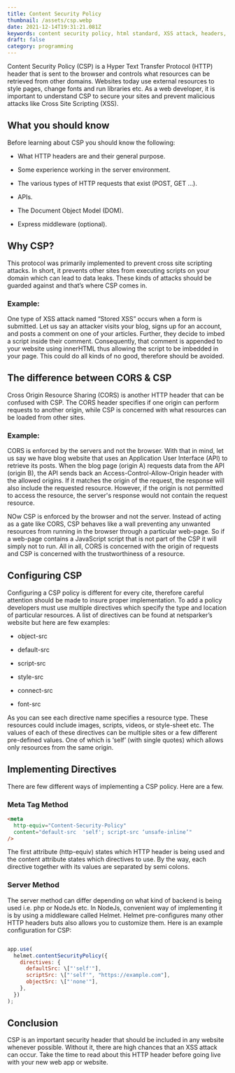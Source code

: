 ```yaml
---
title: Content Security Policy
thumbnail: /assets/csp.webp
date: 2021-12-14T19:31:21.081Z
keywords: content security policy, html standard, XSS attack, headers, cors, csp
draft: false
category: programming
---
```


Content Security Policy (CSP) is a Hyper Text Transfer Protocol (HTTP) header
that is sent to the browser and controls what resources can be retrieved from
other domains. Websites today use external resources to style pages, change
fonts and run libraries etc. As a web developer, it is important to understand
CSP to secure your sites and prevent malicious attacks like Cross Site
Scripting (XSS).

## What you should know

Before learning about CSP you should know the following:

- What HTTP headers are and their general purpose.

- Some experience working in the server environment.

- The various types of HTTP requests that exist (POST, GET …).

- APIs.

- The Document Object Model (DOM).

- Express middleware (optional).

## Why CSP?

This protocol was primarily implemented to prevent cross site scripting attacks. In short, it prevents other sites from executing scripts on your domain which can lead to data leaks. These kinds of attacks should be guarded against and that’s where CSP comes in.

### Example:

One type of XSS attack named “Stored XSS” occurs when a form is submitted. Let us say an attacker visits your blog, signs up for an account, and posts a comment on one of your articles. Further, they decide to imbed a script inside their comment. Consequently, that comment is appended to your website using innerHTML thus allowing the script to be imbedded in your page. This could do all kinds of no good, therefore should be avoided.

## The difference between CORS & CSP

Cross Origin Resource Sharing (CORS) is another HTTP header that can be confused with CSP. The CORS header specifies if one origin can perform requests to another origin, while CSP is concerned with what resources can be loaded from other sites.

### Example:

CORS is enforced by the servers and not the browser. With that in mind, let us say we have blog website that uses an Application User Interface (API) to retrieve its posts. When the blog page (origin A) requests data from the API (origin B), the API sends back an Access-Control-Allow-Origin header with the allowed origins. If it matches the origin of the request, the response will also include the requested resource. However, if the origin is not permitted to access the resource, the server's response would not contain the request resource.

NOw CSP is enforced by the browser and not the server. Instead of acting as a gate like CORS, CSP behaves like a wall preventing any unwanted resources from running in the browser through a particular web-page. So if a web-page contains a JavaScript script that is not part of the CSP it will simply not to run. All in all, CORS is concerned with the origin of requests and CSP is concerned with the trustworthiness of a resource.

## Configuring CSP

Configuring a CSP policy is different for every cite, therefore careful attention should be made to insure proper implementation. To add a policy developers must use multiple directives which specify the type and location of particular resources. A list of directives can be found at netsparker’s website but here are few examples:

- object-src

- default-src

- script-src

- style-src

- connect-src

- font-src

As you can see each directive name specifies a resource type. These resources could include images, scripts, videos, or style-sheet etc. The values of each of these directives can be multiple sites or a few different pre-defined values. One of which is ‘self’ (with single quotes) which allows only resources from the same origin.

## Implementing Directives

There are few different ways of implementing a CSP policy. Here are a few.

### Meta Tag Method

```html
<meta
  http-equiv="Content-Security-Policy"
  content="default-src  'self'; script-src ‘unsafe-inline’"
/>
```

The first attribute (http-equiv) states which HTTP header is being used and the content attribute states which directives to use. By the way, each directive together with its values are separated by semi colons.

### Server Method

The server method can differ depending on what kind of backend is being used i.e. php or NodeJs etc. In NodeJs, convenient way of implementing it is by using a middleware called Helmet. Helmet pre-configures many other HTTP headers buts also allows you to customize them. Here is an example configuration for CSP:

```javascript

app.use(
  helmet.contentSecurityPolicy({
    directives: {
      defaultSrc: \["'self'"],
      scriptSrc: \["'self'", "https://example.com"],
      objectSrc: \["'none'"],
    },
  })
);

```

## Conclusion

CSP is an important security header that should be included in any website whenever possible. Without it, there are high chances that an XSS attack can occur. Take the time to read about this HTTP header before going live with your new web app or website.
